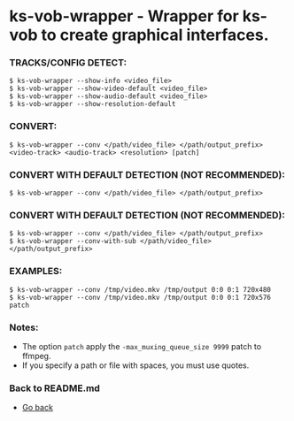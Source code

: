 ks-vob-wrapper - Wrapper for ks-vob to create graphical interfaces.
===================================================================

### TRACKS/CONFIG DETECT:

```shell
$ ks-vob-wrapper --show-info <video_file>
$ ks-vob-wrapper --show-video-default <video_file>
$ ks-vob-wrapper --show-audio-default <video_file>
$ ks-vob-wrapper --show-resolution-default
```

### CONVERT:
  
```shell
$ ks-vob-wrapper --conv </path/video_file> </path/output_prefix> <video-track> <audio-track> <resolution> [patch]
```
    
### CONVERT WITH DEFAULT DETECTION (NOT RECOMMENDED):
  
```shell
$ ks-vob-wrapper --conv </path/video_file> </path/output_prefix>
```
    
### CONVERT WITH DEFAULT DETECTION (NOT RECOMMENDED):

```shell
$ ks-vob-wrapper --conv </path/video_file> </path/output_prefix>
$ ks-vob-wrapper --conv-with-sub </path/video_file> </path/output_prefix>
```
    
### EXAMPLES:

```shell
$ ks-vob-wrapper --conv /tmp/video.mkv /tmp/output 0:0 0:1 720x480
$ ks-vob-wrapper --conv /tmp/video.mkv /tmp/output 0:0 0:1 720x576 patch
```
    
### Notes:

  * The option `patch` apply the `-max_muxing_queue_size 9999` patch to ffmpeg.
  * If you specify a path or file with spaces, you must use quotes.
    
### Back to README.md
    
* [Go back](https://github.com/q3aql/ks-tools/blob/main/README.md)
  
